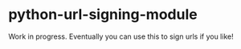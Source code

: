 # python-url-signing-module
Work in progress. Eventually you can use this to sign urls if you like!
